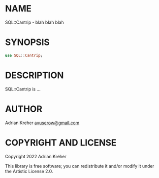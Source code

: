 NAME
====

SQL::Cantrip - blah blah blah

SYNOPSIS
========

```raku
use SQL::Cantrip;
```

DESCRIPTION
===========

SQL::Cantrip is ...

AUTHOR
======

Adrian Kreher <avuserow@gmail.com>

COPYRIGHT AND LICENSE
=====================

Copyright 2022 Adrian Kreher

This library is free software; you can redistribute it and/or modify it under the Artistic License 2.0.

